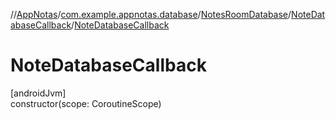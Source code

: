 //[AppNotas](../../../../index.md)/[com.example.appnotas.database](../../index.md)/[NotesRoomDatabase](../index.md)/[NoteDatabaseCallback](index.md)/[NoteDatabaseCallback](-note-database-callback.md)

# NoteDatabaseCallback

[androidJvm]\
constructor(scope: CoroutineScope)
